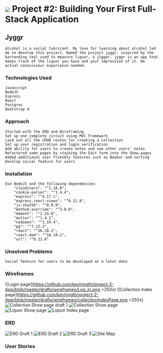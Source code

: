 # ![](https://ga-dash.s3.amazonaws.com/production/assets/logo-9f88ae6c9c3871690e33280fcf557f33.png) Project #2: Building Your First Full-Stack Application
## Jyggr
	Alcohol is a social lubricant. My love for learning about alcohol led me to develop this project. Named the project jyggr, inspired by the bartending tool used to measure liquor, a jigger. jyggr is an app that keeps track of the liquor you have and your impression of it. No actual connoisseur experience needed.
### Technologies Used
	Javascript
	NodeJS
	Express
	React
	Postgres
	Bootstrap 4
### Approach
	Started with the ERD and Wireframing
	Set up one complete circuit using MVC Framework
	Laid out all the CRUD routes for creating a collection
	Set up user registration and login verification
	Add ability for users to create notes and see other users' notes
	Refactored some pages by stacking the Edit form into the Show pages
	Added additional user friendly features such as Navbar and sorting
	Develop social feature for users 
### Installation
	Use NodeJS and the following dependencies:
		"cloudinary": "^1.16.0",
		"cookie-parser": "^1.4.4",
		"express": "^4.17.1",
		"express-react-views": "^0.11.0",
		"js-sha256": "^0.9.0",
		"method-override": "^3.0.0",
		"moment": "^2.24.0",
		"multer": "^1.4.2",
		"nodemon": "^1.19.4",
		"pg": "^7.12.1",
		"react": "^16.10.2",
		"react-dom": "^16.10.2",
		"url": "^0.11.0"
### Unsolved Problems
	Social feature for users to be developed at a later date
### Wireframes
![Login page](https://github.com/kevinngth/project-2-App/blob/master/drafts/wireframes/Log_In.png =250x)
![Collection Index page](https://github.com/kevinngth/project-2-App/blob/master/drafts/wireframes/collectionIndexPage.png =250x)
![Collection Show page draft 1](https://github.com/kevinngth/project-2-App/blob/master/drafts/wireframes/Show.png)
![Collection Show page](https://github.com/kevinngth/project-2-App/blob/master/drafts/wireframes/collectionShowPage.png)
![Liquor Show page](https://github.com/kevinngth/project-2-App/blob/master/drafts/wireframes/liquorDisplayPage.png)
![Liquor Index page](https://github.com/kevinngth/project-2-App/blob/master/drafts/wireframes/liquorIndexPage.png)
### ERD
![ERD Draft 1](https://github.com/kevinngth/project-2-App/blob/master/drafts/erdDraft1.jpeg)
![ERD Draft 2](https://github.com/kevinngth/project-2-App/blob/master/drafts/erdDraft2.jpeg)
![ERD Draft 3](https://github.com/kevinngth/project-2-App/blob/master/drafts/erdDraft3.png)
![Site Map](https://github.com/kevinngth/project-2-App/blob/master/drafts/jyggrSiteMap.jpeg)
### User Stories
